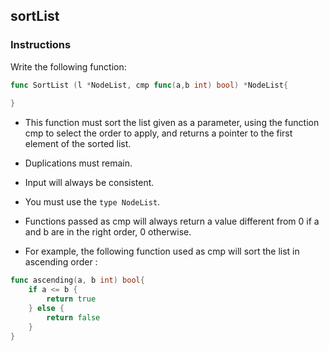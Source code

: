 ## sortList

### Instructions

Write the following function:

```go
func SortList (l *NodeList, cmp func(a,b int) bool) *NodeList{
	
}
```
- This function must sort the list given as a parameter, using the function cmp to select the order to apply, and returns a pointer to the first element of the sorted list.

- Duplications must remain.

- Input will always be consistent.

- You must use the `type NodeList`.

- Functions passed as cmp will always return a value different from 0 if a and b are in the right order, 0 otherwise.

- For example, the following function used as cmp will sort the list in ascending order :

```go
func ascending(a, b int) bool{
	if a <= b {
		return true
	} else {
		return false
	}
}
```
